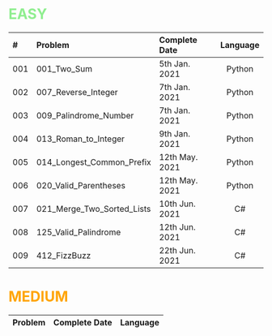 # <span style="color:LightGreen">**EASY**</span>

| #     | Problem                       | Complete Date     | Language     | 
| :---  | :---                          |    :----          | :----:
| 001   | 001_Two_Sum                   | 5th Jan.  2021    | Python
| 002   | 007_Reverse_Integer           | 7th Jan.  2021    | Python
| 003   | 009_Palindrome_Number         | 7th Jan.  2021    | Python
| 004   | 013_Roman_to_Integer          | 9th Jan.  2021    | Python
| 005   | 014_Longest_Common_Prefix     | 12th May. 2021    | Python
| 006   | 020_Valid_Parentheses         | 12th May. 2021    | Python
| 007   | 021_Merge_Two_Sorted_Lists    | 10th Jun. 2021    | C# 
| 008   | 125_Valid_Palindrome          | 12th Jun. 2021    | C# 
| 009   | 412_FizzBuzz                  | 22th Jun. 2021    | C# 

# <span style="color:Orange">**MEDIUM**</span>

| Problem                       | Complete Date     | Language     | 
| :---                          |    :----          | :----: